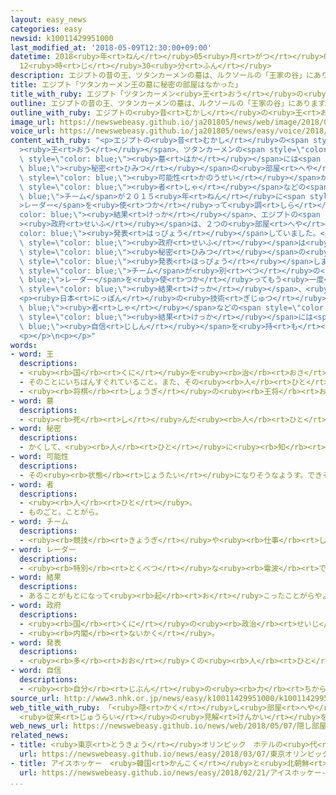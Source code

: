 ```yaml
---
layout: easy_news
categories: easy
newsid: k10011429951000
last_modified_at: '2018-05-09T12:30:00+09:00'
datetime: 2018<ruby>年<rt>ねん</rt></ruby>05<ruby>月<rt>がつ</rt></ruby>09<ruby>日<rt>にち</rt></ruby>
  12<ruby>時<rt>じ</rt></ruby>30<ruby>分<rt>ふん</rt></ruby>
description: エジプトの昔の王、ツタンカーメンの墓は、ルクソールの「王家の谷」にあります。
title: エジプト「ツタンカーメン王の墓に秘密の部屋はなかった」
title_with_ruby: エジプト「ツタンカーメン<ruby>王<rt>おう</rt></ruby>の<ruby>墓<rt>はか</rt></ruby>に<ruby>秘密<rt>ひみつ</rt></ruby>の<ruby>部屋<rt>へや</rt></ruby>はなかった」
outline: エジプトの昔の王、ツタンカーメンの墓は、ルクソールの「王家の谷」にあります。
outline_with_ruby: エジプトの<ruby>昔<rt>むかし</rt></ruby>の<ruby>王<rt>おう</rt></ruby>、ツタンカーメンの<ruby>墓<rt>はか</rt></ruby>は、ルクソールの「<ruby>王家<rt>おうけ</rt></ruby>の<ruby>谷<rt>たに</rt></ruby>」にあります。
image_url: https://newswebeasy.github.io/ja201805/news/web/image/2018/05/07/K10011429951_1805071917_1805071928_01_02.jpg
voice_url: https://newswebeasy.github.io/ja201805/news/easy/voice/2018/05/09/k10011429951000.mp4
content_with_ruby: "<p>エジプトの<ruby>昔<rt>むかし</rt></ruby>の<span style=\"color: blue;\"\
  ><ruby>王<rt>おう</rt></ruby></span>、ツタンカーメンの<span style=\"color: blue;\"><ruby>墓<rt>はか</rt></ruby></span>は、ルクソールの「<ruby>王家<rt>おうけ</rt></ruby>の<ruby>谷<rt>たに</rt></ruby>」にあります。この<span\
  \ style=\"color: blue;\"><ruby>墓<rt>はか</rt></ruby></span>には<span style=\"color:\
  \ blue;\"><ruby>秘密<rt>ひみつ</rt></ruby></span>の<ruby>部屋<rt>へや</rt></ruby>がある<span\
  \ style=\"color: blue;\"><ruby>可能性<rt>かのうせい</rt></ruby></span>があって、<ruby>日本<rt>にっぽん</rt></ruby>の<ruby>技術<rt>ぎじゅつ</rt></ruby><span\
  \ style=\"color: blue;\"><ruby>者<rt>しゃ</rt></ruby></span>などの<span style=\"color:\
  \ blue;\">チーム</span>が２０１５<ruby>年<rt>ねん</rt></ruby>に<span style=\"color: blue;\"\
  >レーダー</span>を<ruby>使<rt>つか</rt></ruby>って<ruby>調<rt>しら</rt></ruby>べました。その<span style=\"\
  color: blue;\"><ruby>結果<rt>けっか</rt></ruby></span>、エジプトの<span style=\"color: blue;\"\
  ><ruby>政府<rt>せいふ</rt></ruby></span>は、２つの<ruby>部屋<rt>へや</rt></ruby>があるようだと<span style=\"\
  color: blue;\"><ruby>発表<rt>はっぴょう</rt></ruby></span>していました。</p>\n<p>しかし、エジプトの<span\
  \ style=\"color: blue;\"><ruby>政府<rt>せいふ</rt></ruby></span>は<ruby>６日<rt>むいか</rt></ruby>、「<span\
  \ style=\"color: blue;\"><ruby>秘密<rt>ひみつ</rt></ruby></span>の<ruby>部屋<rt>へや</rt></ruby>はなかった」と<span\
  \ style=\"color: blue;\"><ruby>発表<rt>はっぴょう</rt></ruby></span>しました。イタリアの<ruby>研究<rt>けんきゅう</rt></ruby><span\
  \ style=\"color: blue;\">チーム</span>が<ruby>別<rt>べつ</rt></ruby>の<span style=\"color:\
  \ blue;\">レーダー</span>を<ruby>使<rt>つか</rt></ruby>ってもう<ruby>一度<rt>いちど</rt></ruby><ruby>調<rt>しら</rt></ruby>べた<span\
  \ style=\"color: blue;\"><ruby>結果<rt>けっか</rt></ruby></span>、<ruby>部屋<rt>へや</rt></ruby>が<ruby>見<rt>み</rt></ruby>つからなかったためです。</p>\n\
  <p><ruby>日本<rt>にっぽん</rt></ruby>の<ruby>技術<rt>ぎじゅつ</rt></ruby><span style=\"color:\
  \ blue;\"><ruby>者<rt>しゃ</rt></ruby></span>などの<span style=\"color: blue;\">チーム</span>は「<ruby>自分<rt>じぶん</rt></ruby>たちが<ruby>調<rt>しら</rt></ruby>べた<span\
  \ style=\"color: blue;\"><ruby>結果<rt>けっか</rt></ruby></span>には<span style=\"color:\
  \ blue;\"><ruby>自信<rt>じしん</rt></ruby></span>を<ruby>持<rt>も</rt></ruby>っている」と<ruby>言<rt>い</rt></ruby>っています。</p>\n\
  <p></p>\n<p></p>"
words:
- word: 王
  descriptions:
  - <ruby><rb>国</rb><rt>くに</rt></ruby>を<ruby><rb>治</rb><rt>おさ</rt></ruby>める<ruby><rb>人</rb><rt>ひと</rt></ruby>。おうさま。
  - そのことにいちばんすぐれていること。また、その<ruby><rb>人</rb><rt>ひと</rt></ruby>。
  - <ruby><rb>将棋</rb><rt>しょうぎ</rt></ruby>の<ruby><rb>王将</rb><rt>おうしょう</rt></ruby>。
- word: 墓
  descriptions:
  - <ruby><rb>死</rb><rt>し</rt></ruby>んだ<ruby><rb>人</rb><rt>ひと</rt></ruby>や、お<ruby><rb>骨</rb><rt>こつ</rt></ruby>をうめる<ruby><rb>所</rb><rt>ところ</rt></ruby>。また、そのしるし。
- word: 秘密
  descriptions:
  - かくして、<ruby><rb>人</rb><rt>ひと</rt></ruby>に<ruby><rb>知</rb><rt>し</rt></ruby>らせないこと。かくしごと。ないしょ。
- word: 可能性
  descriptions:
  - その<ruby><rb>状態</rb><rt>じょうたい</rt></ruby>になりそうなようす。できそうなようす。
- word: 者
  descriptions:
  - <ruby><rb>人</rb><rt>ひと</rt></ruby>。
  - ものごと。ことがら。
- word: チーム
  descriptions:
  - <ruby><rb>競技</rb><rt>きょうぎ</rt></ruby>や<ruby><rb>仕事</rb><rt>しごと</rt></ruby>をするときの、<ruby><rb>組</rb><rt>くみ</rt></ruby>や<ruby><rb>団体</rb><rt>だんたい</rt></ruby>。
- word: レーダー
  descriptions:
  - <ruby><rb>特別</rb><rt>とくべつ</rt></ruby>な<ruby><rb>電波</rb><rt>でんぱ</rt></ruby>によって<ruby><rb>遠</rb><rt>とお</rt></ruby>い<ruby><rb>所</rb><rt>ところ</rt></ruby>にある<ruby><rb>物</rb><rt>もの</rt></ruby>の<ruby><rb>位置</rb><rt>いち</rt></ruby>や<ruby><rb>方向</rb><rt>ほうこう</rt></ruby>をさぐる<ruby><rb>仕</rb><rt>し</rt></ruby>かけ。<ruby><rb>電波探知機</rb><rt>でんぱたんちき</rt></ruby>。
- word: 結果
  descriptions:
  - あることがもとになって<ruby><rb>起</rb><rt>お</rt></ruby>こったことがらやようす。
- word: 政府
  descriptions:
  - <ruby><rb>国</rb><rt>くに</rt></ruby>の<ruby><rb>政治</rb><rt>せいじ</rt></ruby>を<ruby><rb>行</rb><rt>おこな</rt></ruby>うところ。
  - <ruby><rb>内閣</rb><rt>ないかく</rt></ruby>。
- word: 発表
  descriptions:
  - <ruby><rb>多</rb><rt>おお</rt></ruby>くの<ruby><rb>人</rb><rt>ひと</rt></ruby>に<ruby><rb>広</rb><rt>ひろ</rt></ruby>く<ruby><rb>知</rb><rt>し</rt></ruby>らせること。
- word: 自信
  descriptions:
  - <ruby><rb>自分</rb><rt>じぶん</rt></ruby>の<ruby><rb>力</rb><rt>ちから</rt></ruby>や<ruby><rb>値打</rb><rt>ねう</rt></ruby>ちを、<ruby><rb>自分</rb><rt>じぶん</rt></ruby>でかたく<ruby><rb>信</rb><rt>しん</rt></ruby>じること。
source_url: http://www3.nhk.or.jp/news/easy/k10011429951000/k10011429951000.html
web_title_with_ruby: 「<ruby>隠<rt>かく</rt></ruby>し<ruby>部屋<rt>へや</rt></ruby>なかった」<ruby>ツタンカーメン<rt>つたんかーめん</rt></ruby><ruby>王<rt>おう</rt></ruby>の<ruby>墓<rt>はか</rt></ruby>
  <ruby>従来<rt>じゅうらい</rt></ruby>の<ruby>見解<rt>けんかい</rt></ruby>を<ruby>翻<rt>ひるがえ</rt></ruby>す
web_news_url: https://newswebeasy.github.io/news/web/2018/05/07/隠し部屋なかったツタンカーメン王の墓-従来の見解を翻す
related_news:
- title: <ruby>東京<rt>とうきょう</rt></ruby>オリンピック　ホテルの<ruby>代<rt>か</rt></ruby>わりに<ruby>船<rt>ふね</rt></ruby>を<ruby>使<rt>つか</rt></ruby>う<ruby>計画<rt>けいかく</rt></ruby>
  url: https://newswebeasy.github.io/news/easy/2018/03/07/東京オリンピック-ホテルの代わりに船を使う計画
- title: アイスホッケー　<ruby>韓国<rt>かんこく</rt></ruby>と<ruby>北朝鮮<rt>きたちょうせん</rt></ruby>のチームの<ruby>試合<rt>しあい</rt></ruby>が<ruby>全部<rt>ぜんぶ</rt></ruby><ruby>終<rt>お</rt></ruby>わる
  url: https://newswebeasy.github.io/news/easy/2018/02/21/アイスホッケー-韓国と北朝鮮のチームの試合が全部終わる
...
```

